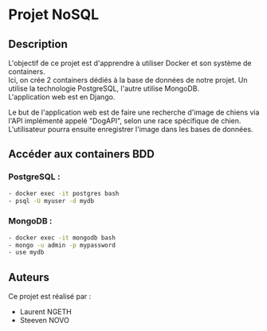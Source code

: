 # Projet NoSQL

## Description

L'objectif de ce projet est d'apprendre à utiliser Docker et son système de containers.  
Ici, on crée 2 containers dédiés à la base de données de notre projet. Un utilise la technologie PostgreSQL, l'autre utilise MongoDB.  
L'application web est en Django.  
  
Le but de l'application web est de faire une recherche d'image de chiens via l'API implémenté appelé "DogAPI", selon une race spécifique de chien.  
L'utilisateur pourra ensuite enregistrer l'image dans les bases de données.

## Accéder aux containers BDD

### PostgreSQL :

```bash
- docker exec -it postgres bash
- psql -U myuser -d mydb
```

### MongoDB :

```bash
- docker exec -it mongodb bash
- mongo -u admin -p mypassword
- use mydb
```

## Auteurs

Ce projet est réalisé par :
- Laurent NGETH
- Steeven NOVO